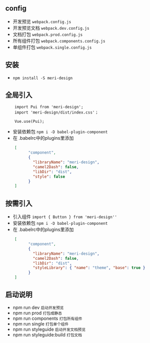
## config
- 开发预览 `webpack.config.js`
- 开发预览文档 `webpack.dev.config.js`
- 文档打包 `webpack.prod.config.js`
- 所有组件打包 `webpack.components.config.js`
- 单组件打包 `webpack.single.config.js`


## 安装
- `npm install -S meri-design`

## 全局引入
```
    import Pui from 'meri-design';
    import 'meri-design/dist/index.css'；
    
    Vue.use(Pui);
```
- 安装依赖包   `npm i -D babel-plugin-component`
- 在 .babelrc中的plugins里添加
```json
    [
          "component",
          {
            "libraryName": "meri-design",
            "camel2Dash": false,
            "libDir": "dist",
            "style": false
          }
    ]
```

## 按需引入
- 引入组件 `import { Button } from 'meri-design''`
- 安装依赖包   `npm i -D babel-plugin-component`
- 在 .babelrc中的plugins里添加
```json
    [
          "component",
          {
            "libraryName": "meri-design",
            "camel2Dash": false,
            "libDir": "dist",
            "styleLibrary": { "name": "theme", "base": true }
          }
    ]
```

## 启动说明
- npm run dev ` 启动开发预览 `
- npm run prod ` 打包成静态 `
- npm run components ` 打包所有组件 `
- npm run single ` 打包单个组件 `
- npm run styleguide ` 启动开发文档预览 `
- npm run styleguide:build ` 打包文档 `
    
